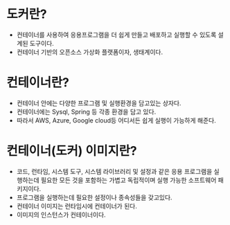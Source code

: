 # 도커란?
- 컨테이너를 사용하여 응용프로그램을 더 쉽게 만들고 배포하고 실행할 수 있도록 설계된 도구이다.
- 컨테이너 기반의 오픈소스 가상화 플랫폼이자, 생태계이다.

# 컨테이너란?
- 컨테이너 안에는 다양한 프로그램 및 실행환경을 담고있는 상자다.
- 컨테이너에는 Sysql, Spring 등 각종 환경을 담고 있다. 
- 따라서 AWS, Azure, Google cloud등 어디서든 쉽게 실행이 가능하게 해준다.

# 컨테이너(도커) 이미지란?
- 코드, 런타임, 시스템 도구, 시스템 라이브러리 및 설정과 같은 응용 프로그램을 실행하는데 필요한 모든 것을 포함하는 가볍고 독립적이며 실행 가능한 소프트웨어 패키지이다.
- 프로그램을 실행하는데 필요한 설정이나 종속성들을 갖고있다.
- 컨테이너 이미지는 런타임시에 컨테이너가 된다.
- 이미지의 인스턴스가 컨테이너이다.
